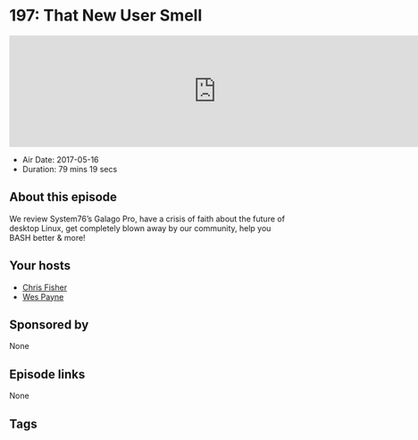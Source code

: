 # 197: That New User Smell

<iframe src="https://player.fireside.fm/v2/RUkczH-V+qe6bTeMo?theme=dark" width="740" height="200" frameborder="0" scrolling="no"></iframe>

* Air Date: 2017-05-16
* Duration: 79 mins 19 secs

## About this episode

We review System76’s Galago Pro, have a crisis of faith about the future of desktop Linux, get completely blown away by our community, help you BASH better & more!

## Your hosts
* [Chris Fisher](https://linuxunplugged.com/hosts/chrislas)
* [Wes Payne](https://linuxunplugged.com/hosts/wes)

## Sponsored by

None



## Episode links

None



## Tags

